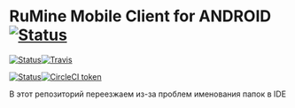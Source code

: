 # RuMine Mobile Client for ANDROID [![Status](https://img.shields.io/badge/TiCup-[WIP]-yellow.svg?style=flat-square)]()
[![Status](https://img.shields.io/badge/Travis_CI-Status-yellow.svg?style=flat-square)]()[![Travis](https://img.shields.io/travis/NuarkNoir/RuMineMobile.svg?style=flat-square)](https://travis-ci.org/NuarkNoir/RuMineMobile)

[![Status](https://img.shields.io/badge/Circle_CI-Status-grey.svg?style=flat-square)]()[![CircleCI token](https://img.shields.io/circleci/project/github/NuarkNoir/RuMineMobile/master.svg?style=flat-square)](https://circleci.com/gh/NuarkNoir/RuMineMobile)

В этот репозиторий переезжаем из-за проблем именования папок в IDE
